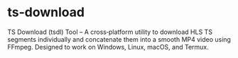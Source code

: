# ts-download
TS Download (tsdl) Tool – A cross‑platform utility to download HLS TS segments individually and concatenate them into a smooth MP4 video using FFmpeg. Designed to work on Windows, Linux, macOS, and Termux.
